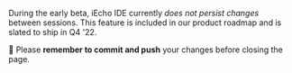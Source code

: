 During the early beta, iEcho IDE currently _does not persist changes_ between sessions. This feature is included in our product roadmap and is slated to ship in Q4 '22.

🚨 Please **remember to commit and push** your changes before closing the page.
